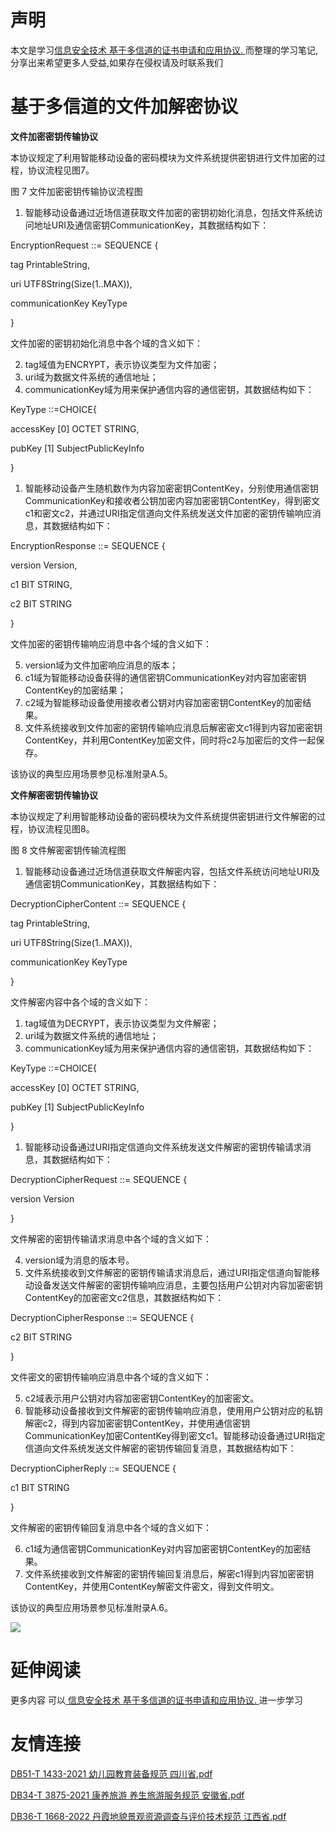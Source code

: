 # 声明 
本文是学习[信息安全技术 基于多信道的证书申请和应用协议. ](https://siduwenku.com/view/630?f=new_2023)而整理的学习笔记,分享出来希望更多人受益,如果存在侵权请及时联系我们
# 基于多信道的文件加解密协议  
  
**文件加密密钥传输协议**   
  
本协议规定了利用智能移动设备的密码模块为文件系统提供密钥进行文件加密的过程，协议流程见图7。  
  
图 7 文件加密密钥传输协议流程图  
  
1.  智能移动设备通过近场信道获取文件加密的密钥初始化消息，包括文件系统访问地址URI及通信密钥CommunicationKey，其数据结构如下：  
  
EncryptionRequest ::= SEQUENCE {  
  
tag PrintableString,  
  
uri UTF8String(Size(1..MAX)),  
  
communicationKey KeyType  
  
}  
  
文件加密的密钥初始化消息中各个域的含义如下：  
  
2.  tag域值为ENCRYPT，表示协议类型为文件加密；  
3.  uri域为数据文件系统的通信地址；  
4.  communicationKey域为用来保护通信内容的通信密钥，其数据结构如下：  
  
KeyType ::=CHOICE{  
  
accessKey [0] OCTET STRING,  
  
pubKey [1] SubjectPublicKeyInfo  
  
}  
  
1.  智能移动设备产生随机数作为内容加密密钥ContentKey，分别使用通信密钥CommunicationKey和接收者公钥加密内容加密密钥ContentKey，得到密文c1和密文c2，并通过URI指定信道向文件系统发送文件加密的密钥传输响应消息，其数据结构如下：  
  
EncryptionResponse ::= SEQUENCE {  
  
version Version,  
  
c1 BIT STRING,  
  
c2 BIT STRING  
  
}  
  
文件加密的密钥传输响应消息中各个域的含义如下：  
  
5.  version域为文件加密响应消息的版本；  
6.  c1域为智能移动设备获得的通信密钥CommunicationKey对内容加密密钥ContentKey的加密结果；  
7.  c2域为智能移动设备使用接收者公钥对内容加密密钥ContentKey的加密结果。  
1.  文件系统接收到文件加密的密钥传输响应消息后解密密文c1得到内容加密密钥ContentKey，并利用ContentKey加密文件，同时将c2与加密后的文件一起保存。  
  
该协议的典型应用场景参见标准附录A.5。  
  
**文件解密密钥传输协议**   
  
本协议规定了利用智能移动设备的密码模块为文件系统提供密钥进行文件解密的过程，协议流程见图8。  
  
图 8 文件解密密钥传输流程图  
  
1.  智能移动设备通过近场信道获取文件解密内容，包括文件系统访问地址URI及通信密钥CommunicationKey，其数据结构如下：  
  
DecryptionCipherContent ::= SEQUENCE {  
  
tag PrintableString,  
  
uri UTF8String(Size(1..MAX)),  
  
communicationKey KeyType  
  
}  
  
文件解密内容中各个域的含义如下：  
  
1.  tag域值为DECRYPT，表示协议类型为文件解密；  
2.  uri域为数据文件系统的通信地址；  
3.  communicationKey域为用来保护通信内容的通信密钥，其数据结构如下：  
  
KeyType ::=CHOICE{  
  
accessKey [0] OCTET STRING,  
  
pubKey [1] SubjectPublicKeyInfo  
  
}  
  
1.  智能移动设备通过URI指定信道向文件系统发送文件解密的密钥传输请求消息，其数据结构如下：  
  
DecryptionCipherRequest ::= SEQUENCE {  
  
version Version  
  
}  
  
文件解密的密钥传输请求消息中各个域的含义如下：  
  
4.  version域为消息的版本号。  
1.  文件系统接收到文件解密的密钥传输请求消息后，通过URI指定信道向智能移动设备发送文件解密的密钥传输响应消息，主要包括用户公钥对内容加密密钥ContentKey的加密密文c2信息，其数据结构如下：  
  
DecryptionCipherResponse ::= SEQUENCE {  
  
c2 BIT STRING  
  
}  
  
文件密文的密钥传输响应消息中各个域的含义如下：  
  
5.  c2域表示用户公钥对内容加密密钥ContentKey的加密密文。  
1.  智能移动设备接收到文件解密的密钥传输响应消息，使用用户公钥对应的私钥解密c2，得到内容加密密钥ContentKey，并使用通信密钥CommunicationKey加密ContentKey得到密文c1。智能移动设备通过URI指定信道向文件系统发送文件解密的密钥传输回复消息，其数据结构如下：  
  
DecryptionCipherReply ::= SEQUENCE {  
  
c1 BIT STRING  
  
}  
  
文件解密的密钥传输回复消息中各个域的含义如下：  
  
6.  c1域为通信密钥CommunicationKey对内容加密密钥ContentKey的加密结果。  
1.  文件系统接收到文件解密的密钥传输回复消息后，解密c1得到内容加密密钥ContentKey，并使用ContentKey解密文件密文，得到文件明文。  
  
该协议的典型应用场景参见标准附录A.6。  
  

![](http://public.host.github5.com/media/fengmian.png)
# 延伸阅读 
 更多内容 可以[ 信息安全技术 基于多信道的证书申请和应用协议. ](https://siduwenku.com/view/630?f=2023)进一步学习

# 友情连接
[DB51-T 1433-2021 幼儿园教育装备规范 四川省.pdf](http://github5.com/view/25692?f=new)

[DB34-T 3875-2021 康养旅游 养生旅游服务规范 安徽省.pdf](http://github5.com/view/24685?f=new)

[DB36-T 1668-2022 丹霞地貌景观资源调查与评价技术规范 江西省.pdf](http://github5.com/view/54291?f=new)
